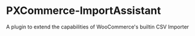 # PXCommerce-ImportAssistant
A plugin to extend the capabilities of WooCommerce's builtin CSV Importer
